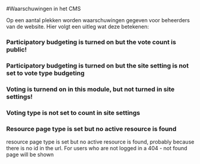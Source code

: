 #Waarschuwingen in het CMS

Op een aantal plekken worden waarschuwingen gegeven voor beheerders van de website.
Hier volgt een uitleg wat deze betekenen:

### Participatory budgeting is turned on but the vote count is public!

### Participatory budgeting is turned on but the site setting is not set to vote type budgeting

### Voting is turnend on in this module, but not turned in site settings!

### Voting type is not set to count in site settings

### Resource page type is set but no active resource is found
resource page type is set but no active resource is found, probably because there is no id in the url. For users who are not logged in a 404 - not found page will be shown
